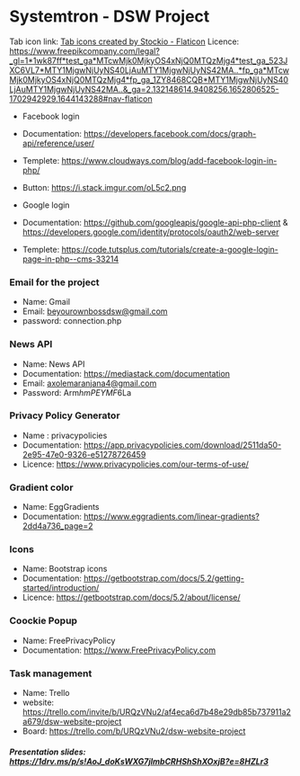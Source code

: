 # Systemtron - DSW Project

Tab icon link: <a href="https://www.flaticon.com/free-icons/tab" title="tab icons">Tab icons created by Stockio - Flaticon</a>
Licence: https://www.freepikcompany.com/legal?_gl=1*1wk87ff*test_ga*MTcwMjk0MjkyOS4xNjQ0MTQzMjg4*test_ga_523JXC6VL7*MTY1MjgwNjUyNS40LjAuMTY1MjgwNjUyNS42MA..*fp_ga*MTcwMjk0MjkyOS4xNjQ0MTQzMjg4*fp_ga_1ZY8468CQB*MTY1MjgwNjUyNS40LjAuMTY1MjgwNjUyNS42MA..&_ga=2.132148614.9408256.1652806525-1702942929.1644143288#nav-flaticon

- Facebook login
- Documentation: https://developers.facebook.com/docs/graph-api/reference/user/
- Templete: https://www.cloudways.com/blog/add-facebook-login-in-php/
- Button: https://i.stack.imgur.com/oL5c2.png

- Google login
- Documentation: https://github.com/googleapis/google-api-php-client 
                & https://developers.google.com/identity/protocols/oauth2/web-server
- Templete: https://code.tutsplus.com/tutorials/create-a-google-login-page-in-php--cms-33214


### Email for the project
- Name: Gmail 
- Email: beyourownbossdsw@gmail.com
- password: connection.php

### News API
- Name: News API
- Documentation: https://mediastack.com/documentation
- Email: axolemaranjana4@gmail.com
- Password: Arm$hmPEYMF6$La

### Privacy Policy Generator
- Name : privacypolicies
- Documentation: https://app.privacypolicies.com/download/2511da50-2e95-47e0-9326-e51278726459
- Licence: https://www.privacypolicies.com/our-terms-of-use/

### Gradient color
- Name: EggGradients
- Documentation: https://www.eggradients.com/linear-gradients?2dd4a736_page=2

### Icons
- Name: Bootstrap icons
- Documentation: https://getbootstrap.com/docs/5.2/getting-started/introduction/
- Licence: https://getbootstrap.com/docs/5.2/about/license/

### Coockie Popup
- Name: FreePrivacyPolicy
- Documentation: https://www.FreePrivacyPolicy.com

### Task management
- Name: Trello
- website: https://trello.com/invite/b/URQzVNu2/af4eca6d7b48e29db85b737911a2a679/dsw-website-project
- Board: https://trello.com/b/URQzVNu2/dsw-website-project

##### Presentation slides: https://1drv.ms/p/s!AoJ_doKsWXG7jlmbCRHShShXOxjB?e=8HZLr3
